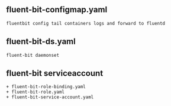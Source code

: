 ## fluent-bit-configmap.yaml
    fluentbit config tail containers logs and forward to fluentd
## fluent-bit-ds.yaml
    fluent-bit daemonset 
## fluent-bit serviceaccount
    + fluent-bit-role-binding.yaml
    + fluent-bit-role.yaml
    + fluent-bit-service-account.yaml
